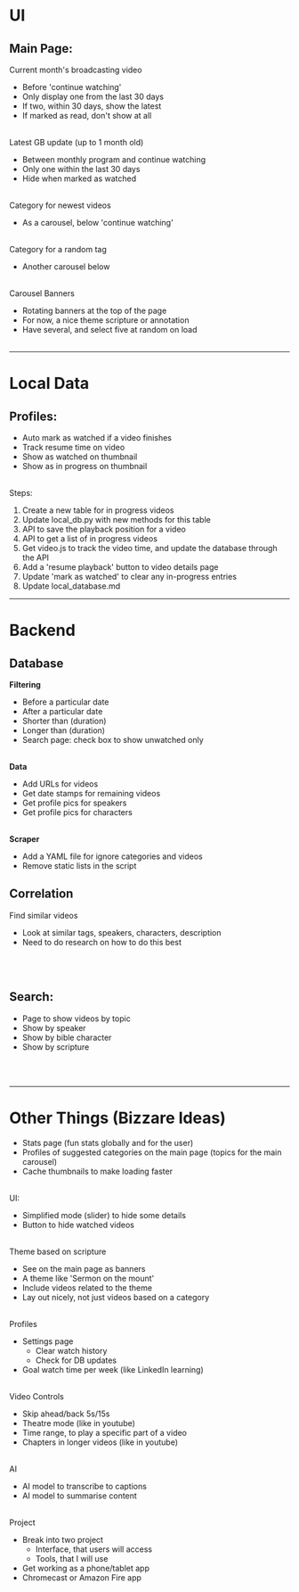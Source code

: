 # UI

## Main Page:

Current month's broadcasting video
* Before 'continue watching'
* Only display one from the last 30 days
* If two, within 30 days, show the latest
* If marked as read, don't show at all
</br></br>

Latest GB update (up to 1 month old)
* Between monthly program and continue watching
* Only one within the last 30 days
* Hide when marked as watched
</br></br>

Category for newest videos
* As a carousel, below 'continue watching'
</br></br>

Category for a random tag
* Another carousel below
</br></br>

Carousel Banners
* Rotating banners at the top of the page
* For now, a nice theme scripture or annotation
* Have several, and select five at random on load
</br></br>


----
# Local Data
## Profiles:

* Auto mark as watched if a video finishes
* Track resume time on video
* Show as watched on thumbnail
* Show as in progress on thumbnail
</br></br>

Steps:
1. Create a new table for in progress videos
2. Update local_db.py with new methods for this table
3. API to save the playback position for a video
4. API to get a list of in progress videos
5. Get video.js to track the video time, and update the database through the API
6. Add a 'resume playback' button to video details page
7. Update 'mark as watched' to clear any in-progress entries
8. Update local_database.md


----
# Backend
## Database

**Filtering**
* Before a particular date
* After a particular date
* Shorter than (duration)
* Longer than (duration)
* Search page: check box to show unwatched only
</br></br>

**Data**
* Add URLs for videos
* Get date stamps for remaining videos
* Get profile pics for speakers
* Get profile pics for characters
</br></br>

**Scraper**
* Add a YAML file for ignore categories and videos
* Remove static lists in the script


## Correlation

Find similar videos
* Look at similar tags, speakers, characters, description
* Need to do research on how to do this best

</br></br>


## Search:

* Page to show videos by topic
* Show by speaker
* Show by bible character
* Show by scripture

</br></br>


----
# Other Things (Bizzare Ideas)
* Stats page (fun stats globally and for the user)
* Profiles of suggested categories on the main page (topics for the main carousel)
* Cache thumbnails to make loading faster
</br></br>

UI:
* Simplified mode (slider) to hide some details
* Button to hide watched videos
</br></br>

Theme based on scripture
* See on the main page as banners
* A theme like 'Sermon on the mount'
* Include videos related to the theme
* Lay out nicely, not just videos based on a category
</br></br>

Profiles
* Settings page
    * Clear watch history
    * Check for DB updates
* Goal watch time per week (like LinkedIn learning)
</br></br>

Video Controls
* Skip ahead/back 5s/15s
* Theatre mode (like in youtube)
* Time range, to play a specific part of a video
* Chapters in longer videos (like in youtube)
</br></br>

AI
* AI model to transcribe to captions
* AI model to summarise content
</br></br>

Project
* Break into two project
    * Interface, that users will access
    * Tools, that I will use
* Get working as a phone/tablet app
* Chromecast or Amazon Fire app
